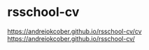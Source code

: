 # rsschool-cv
https://andreiokcober.github.io/rsschool-cv/cv
https://andreiokcober.github.io/rsschool-cv/
